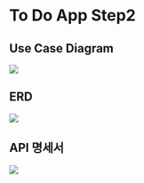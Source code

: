 <h1>To Do App Step2</h1>

<h2>Use Case Diagram</h2>
<img src="https://github.com/tlsgkdns/todoApp/assets/24753709/fdb8f0de-26d5-4921-b53f-111e4f1aa8c7">
<h2>ERD</h2>
<img src="https://github.com/tlsgkdns/todoApp/assets/24753709/38f0f804-15fe-4251-815a-d332bdcea12f">
<h2>API 명세서</h2>
<img src="https://github.com/tlsgkdns/todoApp/assets/24753709/ea3015f6-77a8-46d6-bc44-6b51818ef9df">
